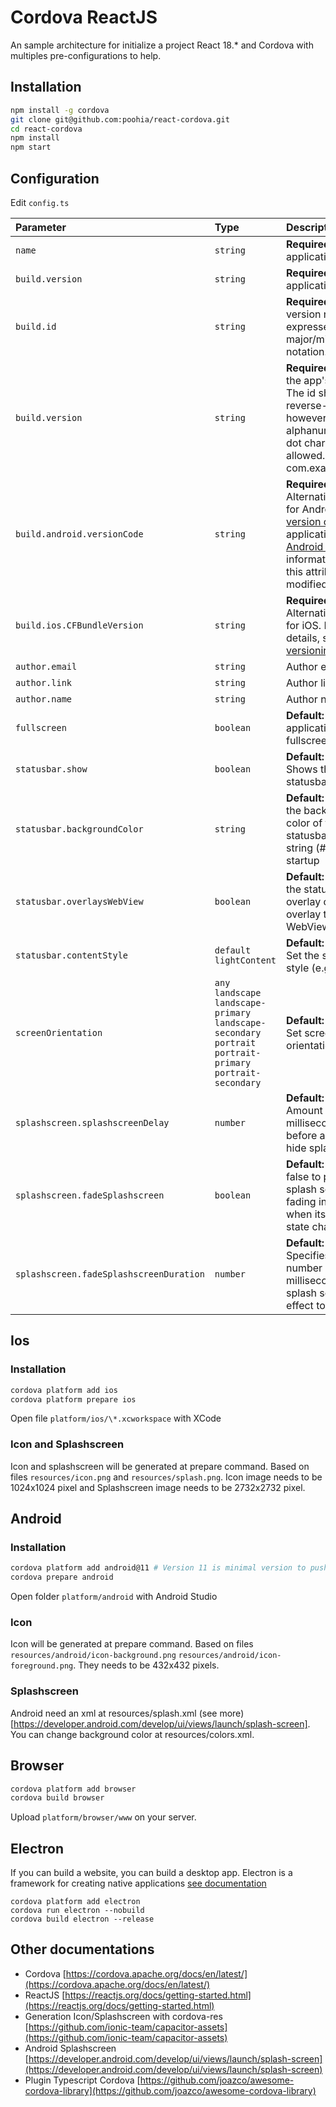 # Cordova ReactJS

An sample architecture for initialize a project React 18.\* and Cordova with multiples pre-configurations to help.

## Installation

```bash
npm install -g cordova
git clone git@github.com:poohia/react-cordova.git
cd react-cordova
npm install
npm start
```

## Configuration

Edit `config.ts`

| Parameter                               | Type                                                                                                           | Description                                                                                                                                                                                                                                                                                                                                |
| :-------------------------------------- | :------------------------------------------------------------------------------------------------------------- | :----------------------------------------------------------------------------------------------------------------------------------------------------------------------------------------------------------------------------------------------------------------------------------------------------------------------------------------- |
| `name`                                  | `string`                                                                                                       | **Required**. Your application name                                                                                                                                                                                                                                                                                                        |
| `build.version`                         | `string`                                                                                                       | **Required**. Your application name                                                                                                                                                                                                                                                                                                        |
| `build.id`                              | `string`                                                                                                       | **Required**. Full version number expressed in major/minor/patch notation.                                                                                                                                                                                                                                                                 |
| `build.version`                         | `string`                                                                                                       | **Required**. Specifies the app's identifier. The id should be in a reverse-DNS format however, only alphanumeric and dot characters are allowed. e.g: com.example.myapp                                                                                                                                                                   |
| `build.android.versionCode`             | `string`                                                                                                       | **Required**. Alternative version for Android. Sets the [version code](https://developer.android.com/studio/publish/versioning) for the application. See the [Android guide](https://cordova.apache.org/docs/en/latest/guide/platforms/android/index.html#setting-the-version-code) for information on how this attribute may be modified. |
| `build.ios.CFBundleVersion`             | `string`                                                                                                       | **Required**. Alternative version for iOS. For further details, see [iOS versioning](https://developer.apple.com/library/archive/documentation/General/Reference/InfoPlistKeyReference/Articles/CoreFoundationKeys.html#//apple_ref/doc/uid/20001431-102364).                                                                              |
| `author.email`                          | `string`                                                                                                       | Author email                                                                                                                                                                                                                                                                                                                               |
| `author.link`                           | `string`                                                                                                       | Author link                                                                                                                                                                                                                                                                                                                                |
| `author.name`                           | `string`                                                                                                       | Author name                                                                                                                                                                                                                                                                                                                                |
| `fullscreen`                            | `boolean`                                                                                                      | **Default: false**. Set application fullscreen                                                                                                                                                                                                                                                                                             |
| `statusbar.show`                        | `boolean`                                                                                                      | **Default: true**. Shows the statusbar.                                                                                                                                                                                                                                                                                                    |
| `statusbar.backgroundColor`             | `string`                                                                                                       | **Default: #ffffff**. Set the background color of the statusbar by a hex string (#RRGGBB) at startup                                                                                                                                                                                                                                       |
| `statusbar.overlaysWebView`             | `boolean`                                                                                                      | **Default: true**. Make the statusbar overlay or not overlay the WebView at startup                                                                                                                                                                                                                                                        |
| `statusbar.contentStyle`                | `default` `lightContent`                                                                                       | **Default: 'default'**. Set the status bar style (e.g. text color)                                                                                                                                                                                                                                                                         |
| `screenOrientation`                     | `any` `landscape` `landscape-primary` `landscape-secondary` `portrait` `portrait-primary` `portrait-secondary` | **Default: 'default'**. Set screen orientation                                                                                                                                                                                                                                                                                             |
| `splashscreen.splashscreenDelay`        | `number`                                                                                                       | **Default: 3000**. Amount of time in milliseconds to wait before automatically hide splash screen.                                                                                                                                                                                                                                         |
| `splashscreen.fadeSplashscreen`         | `boolean`                                                                                                      | **Default: true**. Set to false to prevent the splash screen from fading in and out when its display state changes.                                                                                                                                                                                                                        |
| `splashscreen.fadeSplashscreenDuration` | `number`                                                                                                       | **Default: 500**. Specifies the number of milliseconds for the splash screen fade effect to execute.                                                                                                                                                                                                                                       |

## Ios

### Installation

```bash
cordova platform add ios
cordova platform prepare ios
```

Open file `platform/ios/\*.xcworkspace` with XCode

### Icon and Splashscreen

Icon and splashscreen will be generated at prepare command. Based on files `resources/icon.png` and `resources/splash.png`.
Icon image needs to be 1024x1024 pixel and Splashscreen image needs to be 2732x2732 pixel.

## Android

### Installation

```bash
cordova platform add android@11 # Version 11 is minimal version to push store
cordova prepare android
```

Open folder `platform/android` with Android Studio

### Icon

Icon will be generated at prepare command. Based on files `resources/android/icon-background.png` `resources/android/icon-foreground.png`.
They needs to be 432x432 pixels.

### Splashscreen

Android need an xml at resources/splash.xml (see more)[https://developer.android.com/develop/ui/views/launch/splash-screen].
You can change background color at resources/colors.xml.

## Browser

```bash
cordova platform add browser
cordova build browser
```

Upload `platform/browser/www` on your server.

## Electron

If you can build a website, you can build a desktop app. Electron is a framework for creating native applications [see documentation](https://cordova.apache.org/docs/en/11.x/guide/platforms/electron/index.html)

```
cordova platform add electron
cordova run electron --nobuild
cordova build electron --release
```

## Other documentations

- Cordova [https://cordova.apache.org/docs/en/latest/](https://cordova.apache.org/docs/en/latest/)
- ReactJS [https://reactjs.org/docs/getting-started.html](https://reactjs.org/docs/getting-started.html)
- Generation Icon/Splashscreen with cordova-res [https://github.com/ionic-team/capacitor-assets](https://github.com/ionic-team/capacitor-assets)
- Android Splashscreen [https://developer.android.com/develop/ui/views/launch/splash-screen](https://developer.android.com/develop/ui/views/launch/splash-screen)
- Plugin Typescript Cordova [https://github.com/joazco/awesome-cordova-library](https://github.com/joazco/awesome-cordova-library)
